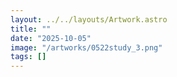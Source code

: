 ```yaml
---
layout: ../../layouts/Artwork.astro
title: ""
date: "2025-10-05"
image: "/artworks/0522study_3.png"
tags: []
---
```



